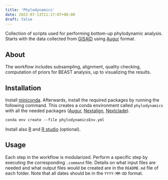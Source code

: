```yaml
---
title: 'Phylodynamics'
date: 2022-07-13T21:17:07+08:00
draft: false
---
```


Collection of scripts used for performing bottom-up phylodynamic analysis. Starts with the data collected from [GISAID](https://www.gisaid.org) using [Augur](https://docs.nextstrain.org/projects/augur/en/stable/index.html) format.

## About

The workflow includes subsampling, alignment, quality checking, computation of priors for BEAST analysis, up to visualizing the results.

## Installation

Install [miniconda](https://docs.conda.io/en/latest/miniconda.html). Afterwards, install the required packages by running the following command. This creates a conda environment called `phylodynamics` with all the needed packages ([Augur](https://anaconda.org/bioconda/augur), [Nextalign](https://anaconda.org/bioconda/nextalign), [Nextclade](https://anaconda.org/bioconda/nextclade)).

```
conda env create --file phylodynamicsEnv.yml
```

Install also [R](https://cran.r-project.org/bin/windows/base/) and [R studio](https://www.rstudio.com/products/rstudio/download/) (optional).

## Usage

Each step in the workflow is modularized. Perform a specific step by executing the corresponding `.command` file. Details on what input files are needed and what output files would be created are in the `README.md` file of each folder. Note that all dates should be in the `YYYY-MM-DD` format.
